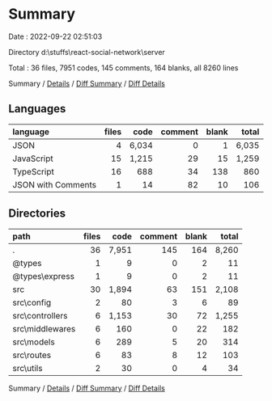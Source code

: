 # Summary

Date : 2022-09-22 02:51:03

Directory d:\\stuffs\\react-social-network\\server

Total : 36 files,  7951 codes, 145 comments, 164 blanks, all 8260 lines

Summary / [Details](details.md) / [Diff Summary](diff.md) / [Diff Details](diff-details.md)

## Languages
| language | files | code | comment | blank | total |
| :--- | ---: | ---: | ---: | ---: | ---: |
| JSON | 4 | 6,034 | 0 | 1 | 6,035 |
| JavaScript | 15 | 1,215 | 29 | 15 | 1,259 |
| TypeScript | 16 | 688 | 34 | 138 | 860 |
| JSON with Comments | 1 | 14 | 82 | 10 | 106 |

## Directories
| path | files | code | comment | blank | total |
| :--- | ---: | ---: | ---: | ---: | ---: |
| . | 36 | 7,951 | 145 | 164 | 8,260 |
| @types | 1 | 9 | 0 | 2 | 11 |
| @types\\express | 1 | 9 | 0 | 2 | 11 |
| src | 30 | 1,894 | 63 | 151 | 2,108 |
| src\\config | 2 | 80 | 3 | 6 | 89 |
| src\\controllers | 6 | 1,153 | 30 | 72 | 1,255 |
| src\\middlewares | 6 | 160 | 0 | 22 | 182 |
| src\\models | 6 | 289 | 5 | 20 | 314 |
| src\\routes | 6 | 83 | 8 | 12 | 103 |
| src\\utils | 2 | 30 | 0 | 4 | 34 |

Summary / [Details](details.md) / [Diff Summary](diff.md) / [Diff Details](diff-details.md)